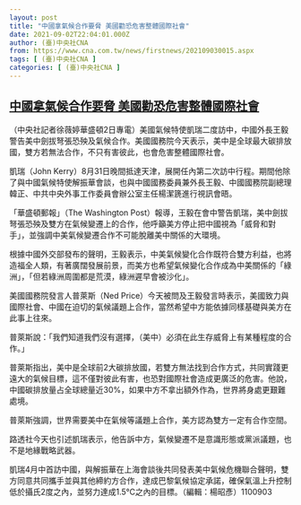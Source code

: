 ```yaml
---
layout: post
title: "中國拿氣候合作要脅 美國勸恐危害整體國際社會"
date: 2021-09-02T22:04:01.000Z
author: (臺)中央社CNA
from: https://www.cna.com.tw/news/firstnews/202109030015.aspx
tags: [ (臺)中央社CNA ]
categories: [ (臺)中央社CNA ]
---
```

<!--1630620241000-->
[中國拿氣候合作要脅 美國勸恐危害整體國際社會](https://www.cna.com.tw/news/firstnews/202109030015.aspx)
------

<div>
<div></div><div class="paragraph"><p>（中央社記者徐薇婷華盛頓2日專電）美國氣候特使凱瑞二度訪中，中國外長王毅警告美中劍拔弩張恐殃及氣候合作。美國國務院今天表示，美中是全球最大碳排放國，雙方若無法合作，不只有害彼此，也會危害整體國際社會。</p><p>凱瑞（John Kerry）8月31日晚間抵達天津，展開任內第二次訪中行程。期間他除了與中國氣候特使解振華會談，也與中國國務委員兼外長王毅、中國國務院副總理韓正、中共中央外事工作委員會辦公室主任楊潔篪進行視訊會晤。</p><p>「華盛頓郵報」（The Washington Post）報導，王毅在會中警告凱瑞，美中劍拔弩張恐殃及雙方在氣候變遷上的合作，他呼籲美方停止把中國視為「威脅和對手」，並強調中美氣候變遷合作不可能脫離美中關係的大環境。</p><p>根據中國外交部發布的聲明，王毅表示，中美氣候變化合作既符合雙方利益，也將造福全人類，有著廣闊發展前景，而美方也希望氣候變化合作成為中美關係的「綠洲」，「但若綠洲周圍都是荒漠，綠洲遲早會被沙化」。</p><p>美國國務院發言人普萊斯（Ned Price）今天被問及王毅發言時表示，美國致力與國際社會、中國在迫切的氣候議題上合作，當然希望中方能依據同樣基礎與美方在此事上往來。</p><p>普萊斯說：「我們知道我們沒有選擇，（美中）必須在此生存威脅上有某種程度的合作。」</p><p>普萊斯指出，美中是全球前2大碳排放國，若雙方無法找到合作方式，共同實踐更遠大的氣候目標，這不僅對彼此有害，也恐對國際社會造成更廣泛的危害。他說，中國碳排放量占全球總量近30%，如果中方不拿出額外作為，世界將身處更艱難處境。</p><p>普萊斯強調，世界需要美中在氣候等議題上合作，美方認為雙方一定有合作空間。</p><p>路透社今天也引述凱瑞表示，他告訴中方，氣候變遷不是意識形態或黨派議題，也不是地緣戰略武器。</p><p>凱瑞4月中首訪中國，與解振華在上海會談後共同發表美中氣候危機聯合聲明，雙方同意共同攜手並與其他締約方合作，達成巴黎氣候協定承諾，確保氣溫上升控制低於攝氏2度之內，並努力達成1.5℃之內的目標。（編輯：楊昭彥）1100903</p></div>
</div>
